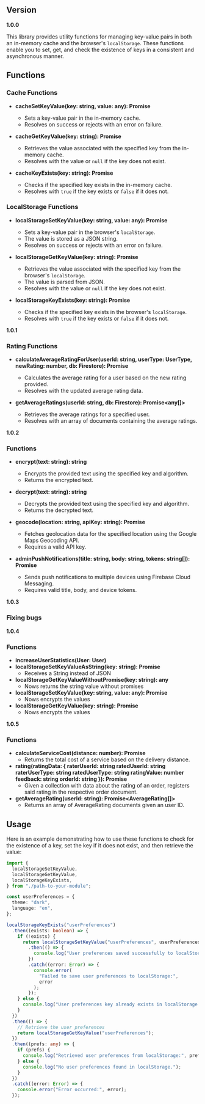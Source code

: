 ## Version

**1.0.0**

This library provides utility functions for managing key-value pairs in both an in-memory cache and the browser's `localStorage`. These functions enable you to set, get, and check the existence of keys in a consistent and asynchronous manner.

## Functions

### Cache Functions

- **cacheSetKeyValue(key: string, value: any): Promise<void>**

  - Sets a key-value pair in the in-memory cache.
  - Resolves on success or rejects with an error on failure.

- **cacheGetKeyValue(key: string): Promise<any>**

  - Retrieves the value associated with the specified key from the in-memory cache.
  - Resolves with the value or `null` if the key does not exist.

- **cacheKeyExists(key: string): Promise<boolean>**
  - Checks if the specified key exists in the in-memory cache.
  - Resolves with `true` if the key exists or `false` if it does not.

### LocalStorage Functions

- **localStorageSetKeyValue(key: string, value: any): Promise<void>**

  - Sets a key-value pair in the browser's `localStorage`.
  - The value is stored as a JSON string.
  - Resolves on success or rejects with an error on failure.

- **localStorageGetKeyValue(key: string): Promise<any>**

  - Retrieves the value associated with the specified key from the browser's `localStorage`.
  - The value is parsed from JSON.
  - Resolves with the value or `null` if the key does not exist.

- **localStorageKeyExists(key: string): Promise<boolean>**
  - Checks if the specified key exists in the browser's `localStorage`.
  - Resolves with `true` if the key exists or `false` if it does not.

**1.0.1**

### Rating Functions

- **calculateAverageRatingForUser(userId: string, userType: UserType, newRating: number, db: Firestore): Promise<AverageRating>**

  - Calculates the average rating for a user based on the new rating provided.
  - Resolves with the updated average rating data.

- **getAverageRatings(userId: string, db: Firestore): Promise<any[]>**

  - Retrieves the average ratings for a specified user.
  - Resolves with an array of documents containing the average ratings.

**1.0.2**

### Functions

- **encrypt(text: string): string**

  - Encrypts the provided text using the specified key and algorithm.
  - Returns the encrypted text.

- **decrypt(text: string): string**

  - Decrypts the provided text using the specified key and algorithm.
  - Returns the decrypted text.

- **geocode(location: string, apiKey: string): Promise<any>**

  - Fetches geolocation data for the specified location using the Google Maps Geocoding API.
  - Requires a valid API key.

- **adminPushNotifications(title: string, body: string, tokens: string[]): Promise<void>**
  - Sends push notifications to multiple devices using Firebase Cloud Messaging.
  - Requires valid title, body, and device tokens.

**1.0.3**

### Fixing bugs

**1.0.4**

### Functions
- **increaseUserStatistics(User: User)**
- **localStorageSetKeyValueAsString(key: string): Promise<any>**
  - Receives a String instead of JSON
- **localStorageGetKeyValueWithoutPromise(key: string): any**
  - Nows returns the string value without promises
- **localStorageSetKeyValue(key: string, value: any): Promise<void>**
  - Nows encrypts the values
- **localStorageGetKeyValue(key: string): Promise<any>**
  - Nows encrypts the values

**1.0.5**

### Functions
- **calculateServiceCost(distance: number): Promise<number>**
  - Returns the total cost of a service based on the delivery distance.
- **rating(ratingData: { raterUserId: string ratedUserId: string raterUserType: string ratedUserType: string ratingValue: number feedback: string orderId: string }): Promise<void>**
  - Given a collection with data about the rating of an order, registers said rating in the respective order document.
- **getAverageRating(userId: string): Promise<AverageRating[]>**
  - Returns an array of AverageRating documents given an user ID.

## Usage

Here is an example demonstrating how to use these functions to check for the existence of a key, set the key if it does not exist, and then retrieve the value:

```typescript
import {
  localStorageSetKeyValue,
  localStorageGetKeyValue,
  localStorageKeyExists,
} from "./path-to-your-module";

const userPreferences = {
  theme: "dark",
  language: "en",
};

localStorageKeyExists("userPreferences")
  .then((exists: boolean) => {
    if (!exists) {
      return localStorageSetKeyValue("userPreferences", userPreferences)
        .then(() => {
          console.log("User preferences saved successfully to localStorage.");
        })
        .catch((error: Error) => {
          console.error(
            "Failed to save user preferences to localStorage:",
            error
          );
        });
    } else {
      console.log("User preferences key already exists in localStorage.");
    }
  })
  .then(() => {
    // Retrieve the user preferences
    return localStorageGetKeyValue("userPreferences");
  })
  .then((prefs: any) => {
    if (prefs) {
      console.log("Retrieved user preferences from localStorage:", prefs);
    } else {
      console.log("No user preferences found in localStorage.");
    }
  })
  .catch((error: Error) => {
    console.error("Error occurred:", error);
  });
```
